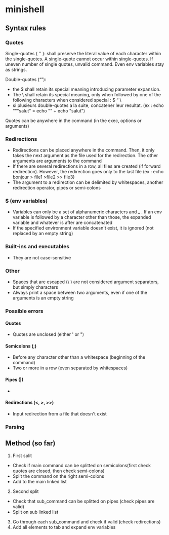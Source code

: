 # minishell

## Syntax rules

### Quotes

Single-quotes ( '' ):  shall preserve the literal value of each character within the single-quotes. A single-quote cannot occur within single-quotes. If uneven number of single quotes, unvalid command. Even env variables stay as strings.

Double-quotes (“”): 

- the $ shall retain its special meaning introducing parameter expansion.
- The \ shall retain its special meaning, only when followed by one of the following characters when considered special : $ “ \ 
- si plusieurs double-quotes a la suite, concatener leur resultat. (ex : echo """salut" = echo "" + echo "salut")

Quotes can be anywhere in the command (in the exec, options or arguments)

### Redirections

- Redirections can be placed anywhere in the command. Then, it only takes the next argument as the file used for the redirection.
The other arguments are arguments to the command
- If there are several redirections in a row, all files are created (if forward redirection). However, the redirection goes only to the last file
(ex : echo bonjour > file1 >file2 >> file3)
- The argument to a redirection can be delimited by whitespaces, another redirection operator, pipes or semi-colons

### $ (env variables)

- Variables can only be a set of alphanumeric characters and _ . If an env variable is followed by a character other than those, the expanded variable
and whatever is after are concatenated
- If the specified environment variable doesn't exist, it is ignored (not replaced by an empty string)

### Built-ins and executables

- They are not case-sensitive

### Other

- Spaces that are escaped (\ ) are not considered argument separators, but simply characters
- Always print a space between two arguments, even if one of the arguments is an empty string

### Possible errors

#### Quotes

- Quotes are unclosed (either ' or ")

#### Semicolons (;)

- Before any character other than a whitespace (beginning of the command)
- Two or more in a row (even separated by whitespaces)

#### Pipes (|)

- 

#### Redirections (<, >, >>)

- Input redirection from a file that doesn't exist

### Parsing



## Method (so far)

1) First split
- Check if main command can be splitted on semicolons(first check quotes are closed, then check semi-colons)
- Split the command on the right semi-colons
- Add to the main linked list
2) Second split 
- Check that sub_command can be splitted on pipes (check pipes are valid)
- Split on sub linked list
3) Go through each sub_command and check if valid (check redirections)
4) Add all elements to tab and expand env variables
